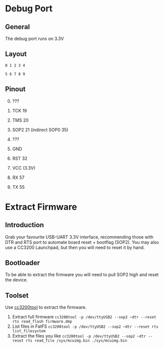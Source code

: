 # Debug Port
## General
The debug port runs on 3.3V
## Layout
`0 1 2 3 4`

`5 6 7 8 9`
## Pinout
0. ???
1. TCK 19
2. TMS 20
3. SOP2 21 (indirect SOP0 35)
4. ???

5. GND
6. RST 32
7. VCC (3.3V)
8. RX 57
9. TX 55

# Extract Firmware
## Introduction
Grab your favourite USB-UART 3.3V interface, recommending those with DTR and RTS port to automate board reset + bootflag (SOP2). You may also use a CC3200 Launchpad, but then you will need to reset it by hand.
## Bootloader
To be able to extract the firmware you will need to pull SOP2 high and reset the device.
## Toolset
Use [cc3200tool](https://github.com/ALLTERCO/cc3200tool) to extract the firmware.
1. Extract full firmware `cc3200tool -p /dev/ttyUSB2 --sop2 ~dtr --reset rts read_flash firmware.dmp`
2. List files in FatFS `cc3200tool -p /dev/ttyUSB2 --sop2 ~dtr --reset rts list_filesystem`
3. Extract the files you like `cc3200tool -p /dev/ttyUSB2 --sop2 ~dtr --reset rts read_file /sys/mcuimg.bin ./sys/mcuimg.bin`